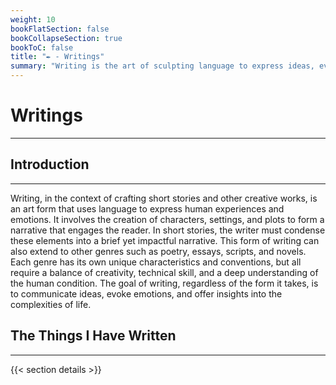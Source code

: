 ```yaml
---
weight: 10
bookFlatSection: false
bookCollapseSection: true
bookToC: false
title: "✒️ - Writings"
summary: "Writing is the art of sculpting language to express ideas, evoke emotions, and create worlds that exist in the imagination."
---
```


<!--markdownlint-disable MD025  -->

# Writings

---

## Introduction

---

Writing, in the context of crafting short stories and other creative works, is an art form that uses language to express human experiences and emotions. It involves the creation of characters, settings, and plots to form a narrative that engages the reader. In short stories, the writer must condense these elements into a brief yet impactful narrative. This form of writing can also extend to other genres such as poetry, essays, scripts, and novels. Each genre has its own unique characteristics and conventions, but all require a balance of creativity, technical skill, and a deep understanding of the human condition. The goal of writing, regardless of the form it takes, is to communicate ideas, evoke emotions, and offer insights into the complexities of life.

## The Things I Have Written

---

{{< section details >}}
